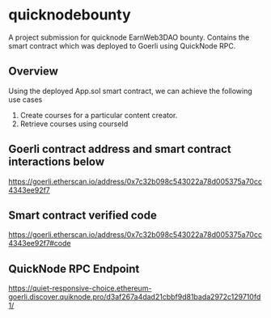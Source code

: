 # quicknodebounty 
A project submission for quicknode EarnWeb3DAO bounty. 
Contains the smart contract which was deployed to Goerli using QuickNode RPC.

## Overview
Using the deployed App.sol smart contract, we can achieve the following use cases
1. Create courses for a particular content creator.
2. Retrieve courses using courseId

## Goerli contract address and smart contract interactions below
https://goerli.etherscan.io/address/0x7c32b098c543022a78d005375a70cc4343ee92f7

## Smart contract verified code
https://goerli.etherscan.io/address/0x7c32b098c543022a78d005375a70cc4343ee92f7#code

## QuickNode RPC Endpoint
https://quiet-responsive-choice.ethereum-goerli.discover.quiknode.pro/d3af267a4dad21cbbf9d81bada2972c129710fd1/
